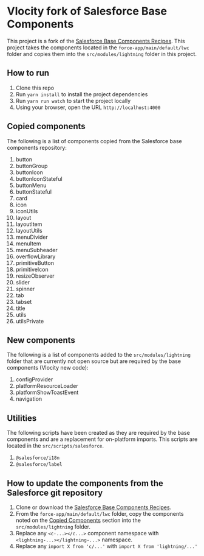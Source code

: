 # Vlocity fork of Salesforce Base Components

This project is a fork of the [Salesforce Base Components Recipes](https://github.com/salesforce/base-components-recipes). This project takes the components located in the `force-app/main/default/lwc` folder and copies them into the `src/modules/lightning` folder in this project.

## How to run
1. Clone this repo
2. Run `yarn install` to install the project dependencies
3. Run `yarn run watch` to start the project locally
4. Using your browser, open the URL `http://localhost:4000`


## Copied components

The following is a list of components copied from the Salesforce base components repository:

1. button
2. buttonGroup
3. buttonIcon
4. buttonIconStateful
5. buttonMenu
6. buttonStateful
7. card
8. icon
9. iconUtils
10. layout
11. layoutItem
12. layoutUtils
13. menuDivider
14. menuItem
15. menuSubheader
16. overflowLibrary
17. primitiveButton
18.  primitiveIcon
19. resizeObserver
20. slider
21. spinner
22. tab
23. tabset
24. title
25. utils
26. utilsPrivate


## New components

The following is a list of components added to the `src/modules/lightning` folder that are currently not open source but are required by the base components (Vlocity new code):

1. configProvider
2. platformResourceLoader
3. platformShowToastEvent
4. navigation


## Utilities

The following scripts have been created as they are required by the base components and are a replacement for on-platform imports. This scripts are located in the `src/scripts/salesforce`.

1. `@salesforce/i18n`
1. `@salesforce/label`


## How to update the components from the Salesforce git repository

1. Clone or download the [Salesforce Base Components Recipes](https://github.com/salesforce/base-components-recipes).
2. From the `force-app/main/default/lwc` folder, copy the components noted on the [Copied Components](#CopiedComponents) section into the `src/modules/lightning` folder.
3. Replace any `<c-...></c...>` component namespace with `<lightning-...></lightning-...>` namespace.
4. Replace any `import X from 'c/...'` with `import X from 'lightning/...'`